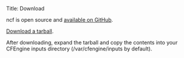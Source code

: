 Title: Download

ncf is open source and [available on GitHub](http://github.com/Normation/ncf).

[Download a tarball](https://github.com/Normation/ncf/archive/master.tar.gz).

After downloading, expand the tarball and copy the contents into your CFEngine inputs directory (/var/cfengine/inputs by default).
